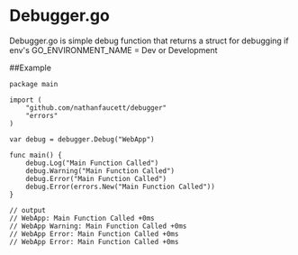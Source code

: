 Debugger.go
=====

Debugger.go is simple debug function that returns a struct for debugging
if env's GO_ENVIRONMENT_NAME = Dev or Development

##Example
```
package main

import (
	"github.com/nathanfaucett/debugger"
	"errors"
)

var debug = debugger.Debug("WebApp")

func main() {
	debug.Log("Main Function Called")
	debug.Warning("Main Function Called")
	debug.Error("Main Function Called")
	debug.Error(errors.New("Main Function Called"))
}

// output
// WebApp: Main Function Called +0ms
// WebApp Warning: Main Function Called +0ms
// WebApp Error: Main Function Called +0ms
// WebApp Error: Main Function Called +0ms

```